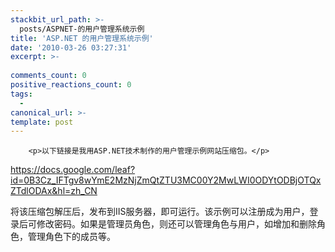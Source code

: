 ```yaml
---
stackbit_url_path: >-
  posts/ASPNET-的用户管理系统示例
title: 'ASP.NET 的用户管理系统示例'
date: '2010-03-26 03:27:31'
excerpt: >-
  
comments_count: 0
positive_reactions_count: 0
tags: 
  - 
canonical_url: >-
template: post
---
```


        <p>以下链接是我用ASP.NET技术制作的用户管理示例网站压缩包。</p>
<p><a href="https://docs.google.com/leaf?id=0B3Cz_IFTgv8wYmE2MzNjZmQtZTU3MC00Y2MwLWI0ODYtODBjOTQxZTdlODAx&amp;hl=zh_CN">https://docs.google.com/leaf?id=0B3Cz_IFTgv8wYmE2MzNjZmQtZTU3MC00Y2MwLWI0ODYtODBjOTQxZTdlODAx&amp;hl=zh_CN</a></p>
<p>将该压缩包解压后，发布到IIS服务器，即可运行。该示例可以注册成为用户，登录后可修改密码。如果是管理员角色，则还可以管理角色与用户，如增加和删除角色，管理角色下的成员等。</p>
<p>&nbsp;</p>
      